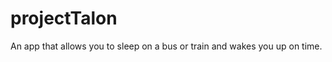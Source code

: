 projectTalon
============

An app that allows you to sleep on a bus or train and wakes you up on time. 